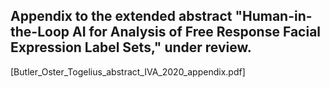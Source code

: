 ## Appendix to the extended abstract "Human-in-the-Loop AI for Analysis of Free Response Facial Expression Label Sets," under review.
[Butler_Oster_Togelius_abstract_IVA_2020_appendix.pdf]
